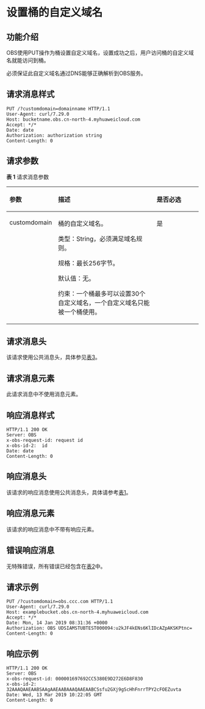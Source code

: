 # 设置桶的自定义域名<a name="obs_04_0059"></a>

## 功能介绍<a name="section1097191013372"></a>

OBS使用PUT操作为桶设置自定义域名，设置成功之后，用户访问桶的自定义域名就能访问到桶。

必须保证此自定义域名通过DNS能够正确解析到OBS服务。

## 请求消息样式<a name="section567762953711"></a>

```
PUT /?customdomain=domainname HTTP/1.1
User-Agent: curl/7.29.0
Host: bucketname.obs.cn-north-4.myhuaweicloud.com 
Accept: */*
Date: date
Authorization: authorization string
Content-Length: 0
```

## 请求参数<a name="section4177155819377"></a>

**表 1**  请求消息参数

<a name="table34931235193212"></a>
<table><thead align="left"><tr id="row195001352328"><th class="cellrowborder" valign="top" width="22.430000000000003%" id="mcps1.2.4.1.1"><p id="p750214358321"><a name="p750214358321"></a><a name="p750214358321"></a>参数</p>
</th>
<th class="cellrowborder" valign="top" width="53.260000000000005%" id="mcps1.2.4.1.2"><p id="p95049355327"><a name="p95049355327"></a><a name="p95049355327"></a>描述</p>
</th>
<th class="cellrowborder" valign="top" width="24.310000000000002%" id="mcps1.2.4.1.3"><p id="p185061235143215"><a name="p185061235143215"></a><a name="p185061235143215"></a>是否必选</p>
</th>
</tr>
</thead>
<tbody><tr id="row175081135133212"><td class="cellrowborder" valign="top" width="22.430000000000003%" headers="mcps1.2.4.1.1 "><p id="p19510123510324"><a name="p19510123510324"></a><a name="p19510123510324"></a>customdomain</p>
</td>
<td class="cellrowborder" valign="top" width="53.260000000000005%" headers="mcps1.2.4.1.2 "><p id="p16551024153319"><a name="p16551024153319"></a><a name="p16551024153319"></a>桶的自定义域名。</p>
<p id="p3653204810576"><a name="p3653204810576"></a><a name="p3653204810576"></a>类型：String，必须满足域名规则。</p>
<p id="p154809270334"><a name="p154809270334"></a><a name="p154809270334"></a>规格：最长256字节。</p>
<p id="p163341526203219"><a name="p163341526203219"></a><a name="p163341526203219"></a>默认值：无。</p>
<p id="p1557415131589"><a name="p1557415131589"></a><a name="p1557415131589"></a>约束：一个桶最多可以设置30个自定义域名，一个自定义域名只能被一个桶使用。</p>
</td>
<td class="cellrowborder" valign="top" width="24.310000000000002%" headers="mcps1.2.4.1.3 "><p id="p853293516321"><a name="p853293516321"></a><a name="p853293516321"></a>是</p>
</td>
</tr>
</tbody>
</table>

## 请求消息头<a name="section39931740163810"></a>

该请求使用公共消息头，具体参见[表3](构造请求.md#table25197309)。

## 请求消息元素<a name="section516565919384"></a>

此请求消息中不使用消息元素。

## 响应消息样式<a name="section7368119183918"></a>

```
HTTP/1.1 200 OK
Server: OBS
x-obs-request-id: request id
x-obs-id-2:  id
Date: date
Content-Length: 0
```

## 响应消息头<a name="section25421546193914"></a>

该请求的响应消息使用公共消息头，具体请参考[表1](返回结果.md#d0e686)。

## 响应消息元素<a name="section37921407409"></a>

该请求的响应消息中不带有响应元素。

## 错误响应消息<a name="section7651222194014"></a>

无特殊错误，所有错误已经包含在[表2](错误码.md#d0e843)中。

## 请求示例<a name="section10465193414013"></a>

```
PUT /?customdomain=obs.ccc.com HTTP/1.1
User-Agent: curl/7.29.0
Host: examplebucket.obs.cn-north-4.myhuaweicloud.com 
Accept: */*
Date: Mon, 14 Jan 2019 08:31:36 +0000
Authorization: OBS UDSIAMSTUBTEST000094:u2kJF4kENs6KlIDcAZpAKSKPtnc=
Content-Length: 0
```

## 响应示例<a name="section0901443174010"></a>

```
HTTP/1.1 200 OK
Server: OBS
x-obs-request-id: 000001697692CC5380E9D272E6D8F830
x-obs-id-2: 32AAAQAAEAABSAAgAAEAABAAAQAAEAABCSsfu2GXj9gScHhFnrrTPY2cFOEZuvta
Date: Wed, 13 Mar 2019 10:22:05 GMT
Content-Length: 0
```

